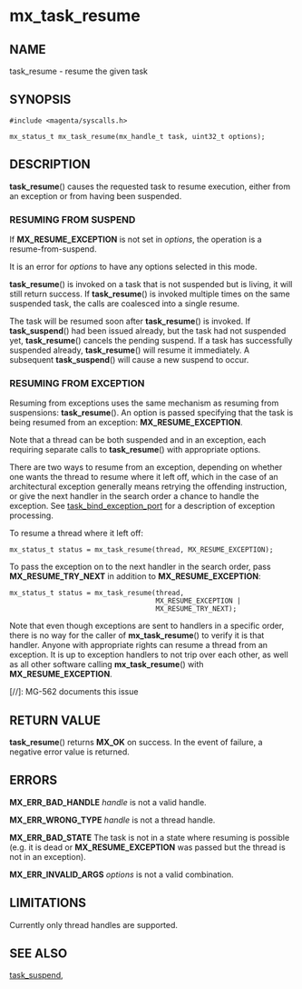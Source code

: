 # mx_task_resume

## NAME

task_resume - resume the given task

## SYNOPSIS

```
#include <magenta/syscalls.h>

mx_status_t mx_task_resume(mx_handle_t task, uint32_t options);

```

## DESCRIPTION

**task_resume**() causes the requested task to resume execution, either from
an exception or from having been suspended.

### RESUMING FROM SUSPEND

If **MX_RESUME_EXCEPTION** is not set in *options*, the operation is a
resume-from-suspend.

It is an error for *options* to have any options selected in this mode.

**task_resume**() is invoked on a task that is not suspended but is living,
it will still return success.  If **task_resume**() is invoked multiple times
on the same suspended task, the calls are coalesced into a single resume.

The task will be resumed soon after **task_resume**() is invoked.  If
**task_suspend**() had been issued already, but the task had not suspended
yet, **task_resume**() cancels the pending suspend.  If a task has successfully
suspended already, **task_resume**() will resume it immediately.  A subsequent
**task_suspend**() will cause a new suspend to occur.

### RESUMING FROM EXCEPTION

Resuming from exceptions uses the same mechanism as resuming from
suspensions: **task_resume**(). An option is passed specifying that
the task is being resumed from an exception: **MX_RESUME_EXCEPTION**.

Note that a thread can be both suspended and in an exception, each
requiring separate calls to **task_resume**() with appropriate options.

There are two ways to resume from an exception, depending on whether
one wants the thread to resume where it left off, which in the case
of an architectural exception generally means retrying the offending
instruction, or give the next handler in the search order a chance
to handle the exception.
See [task_bind_exception_port](task_bind_exception_port.md)
for a description of exception processing.

To resume a thread where it left off:

```
mx_status_t status = mx_task_resume(thread, MX_RESUME_EXCEPTION);
```

To pass the exception on to the next handler in the search order,
pass **MX_RESUME_TRY_NEXT** in addition to
**MX_RESUME_EXCEPTION**:

```
mx_status_t status = mx_task_resume(thread,
                                    MX_RESUME_EXCEPTION |
                                    MX_RESUME_TRY_NEXT);
```

Note that even though exceptions are sent to handlers in a specific
order, there is no way for the caller of **mx_task_resume**()
to verify it is that handler. Anyone with appropriate rights
can resume a thread from an exception. It is up to exception
handlers to not trip over each other, as well as all other
software calling **mx_task_resume**() with **MX_RESUME_EXCEPTION**.

[//]: MG-562 documents this issue

## RETURN VALUE

**task_resume**() returns **MX_OK** on success.
In the event of failure, a negative error value is returned.

## ERRORS

**MX_ERR_BAD_HANDLE** *handle* is not a valid handle.

**MX_ERR_WRONG_TYPE** *handle* is not a thread handle.

**MX_ERR_BAD_STATE**  The task is not in a state where resuming is possible (e.g.
it is dead or **MX_RESUME_EXCEPTION** was passed but the thread is not in an
exception).

**MX_ERR_INVALID_ARGS** *options* is not a valid combination.

## LIMITATIONS

Currently only thread handles are supported.

## SEE ALSO

[task_suspend](task_suspend.md),
